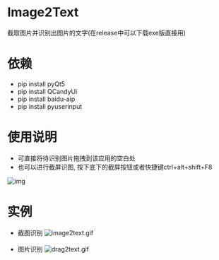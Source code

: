 # Image2Text
截取图片并识别出图片的文字(在release中可以下载exe版直接用)

# 依赖
* pip install pyQt5
* pip install QCandyUi
* pip install baidu-aip
* pip install pyuserinput

# 使用说明
- 可直接将待识别图片拖拽到该应用的空白处
- 也可以进行截屏识图, 按下底下的截屏按钮或者快捷键ctrl+alt+shift+F8 

![img](https://raw.githubusercontent.com/shuoGG1239/Image2Text/master/readme_img/main.png) 

# 实例
* 截图识别
![image2text.gif](https://i.loli.net/2018/07/21/5b528fab7fcbb.gif)
<br><br>
* 图片识别
![drag2text.gif](https://i.loli.net/2018/07/21/5b529366aa7c0.gif)
